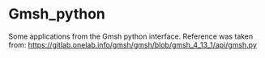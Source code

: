 # Gmsh_python
Some applications from the Gmsh python interface. Reference was taken from: https://gitlab.onelab.info/gmsh/gmsh/blob/gmsh_4_13_1/api/gmsh.py
